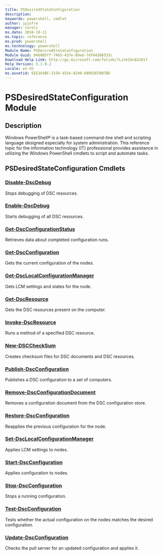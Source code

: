 ```yaml
---
title: PSDesiredStateConfiguration
description: 
keywords: powershell, cmdlet
author: jpjofre
manager: carolz
ms.date: 2016-10-11
ms.topic: reference
ms.prod: powershell
ms.technology: powershell
Module Name: PSDesiredStateConfiguration
Module Guid: 94b905ff-74b5-437e-89ed-7df44386533c
Download Help Link: http://go.microsoft.com/fwlink/?LinkId=822017
Help Version: 5.1.0.2
Locale: en-US
ms.assetid: EEE354BF-2159-4554-8240-88983EF807BD
---
```


# PSDesiredStateConfiguration Module
## Description
Windows PowerShell® is a task-based command-line shell and scripting language designed especially for system administration. This reference topic for the information technology (IT) professional provides assistance in utilizing the Windows PowerShell cmdlets to script and automate tasks. 

## PSDesiredStateConfiguration Cmdlets
### [Disable-DscDebug](.\Disable-DscDebug.md)
Stops debugging of DSC resources.


### [Enable-DscDebug](.\Enable-DscDebug.md)
Starts debugging of all DSC resources.


### [Get-DscConfigurationStatus](.\Get-DscConfigurationStatus.md)
Retrieves data about completed configuration runs.


### [Get-DscConfiguration](.\Get-DscConfiguration.md)
Gets the current configuration of the nodes.


### [Get-DscLocalConfigurationManager](.\Get-DscLocalConfigurationManager.md)
Gets LCM settings and states for the node.


### [Get-DscResource](.\Get-DscResource.md)
Gets the DSC resources present on the computer.


### [Invoke-DscResource](.\Invoke-DscResource.md)
Runs a method of a specified DSC resource.


### [New-DSCCheckSum](.\New-DSCCheckSum.md)
Creates checksum files for DSC documents and DSC resources.


### [Publish-DscConfiguration](.\Publish-DscConfiguration.md)
Publishes a DSC configuration to a set of computers.


### [Remove-DscConfigurationDocument](.\Remove-DscConfigurationDocument.md)
Removes a configuration document from the DSC configuration store.


### [Restore-DscConfiguration](.\Restore-DscConfiguration.md)
Reapplies the previous configuration for the node.


### [Set-DscLocalConfigurationManager](.\Set-DscLocalConfigurationManager.md)
Applies LCM settings to nodes.


### [Start-DscConfiguration](.\Start-DscConfiguration.md)
Applies configuration to nodes.


### [Stop-DscConfiguration](.\Stop-DscConfiguration.md)
Stops a running configuration.


### [Test-DscConfiguration](.\Test-DscConfiguration.md)
Tests whether the actual configuration on the nodes matches the desired configuration.


### [Update-DscConfiguration](.\Update-DscConfiguration.md)
Checks the pull server for an updated configuration and applies it.








